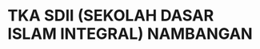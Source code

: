 # TKA SDII (SEKOLAH DASAR ISLAM INTEGRAL) NAMBANGAN
<html lang="id">
<head>
    <meta charset="UTF-8">
    <meta name="viewport" content="width=device-width, initial-scale=1.0">
    <title>Aplikasi Latihan Perkalian</title>
    <style>
        @import url('https://fonts.googleapis.com/css2?family=Poppins:wght@400;600&display=swap');

        :root {
            --primary-color: #4CAF50;
            --secondary-color: #8BC34A;
            --bg-color: #F8F9FA;
            --text-color: #333;
            --correct-color: #4CAF50;
            --incorrect-color: #F44336;
            --dark-blue: #2196F3;
        }

        body {
            font-family: 'Poppins', sans-serif;
            background-color: var(--bg-color);
            color: var(--text-color);
            display: flex;
            justify-content: center;
            align-items: center;
            min-height: 100vh;
            margin: 0;
            padding: 20px;
        }

        .container {
            background-color: #fff;
            padding: 40px;
            border-radius: 20px;
            box-shadow: 0 10px 30px rgba(0, 0, 0, 0.1);
            text-align: center;
            width: 100%;
            max-width: 500px;
            box-sizing: border-box;
            transition: all 0.5s ease-in-out;
        }

        h1 {
            color: var(--primary-color);
            margin-bottom: 30px;
            font-size: 2.2em;
        }
        
        h2 {
            color: var(--dark-blue);
            margin-top: 0;
        }

        .input-group {
            margin-bottom: 20px;
            text-align: left;
        }
        
        .input-group label {
            display: block;
            margin-bottom: 5px;
            font-weight: 600;
        }

        .input-group input, #jawaban {
            width: 100%;
            padding: 12px;
            font-size: 1em;
            border: 2px solid #ddd;
            border-radius: 8px;
            box-sizing: border-box;
            transition: border-color 0.3s ease;
        }

        .input-group input:focus, #jawaban:focus {
            outline: none;
            border-color: var(--primary-color);
            box-shadow: 0 0 5px rgba(76, 175, 80, 0.3);
        }

        #soal-container {
            font-size: 3em;
            font-weight: 600;
            margin-bottom: 20px;
            color: var(--text-color);
        }

        button {
            background-color: var(--primary-color);
            color: white;
            padding: 15px 30px;
            border: none;
            border-radius: 10px;
            font-size: 1.2em;
            font-weight: 600;
            cursor: pointer;
            transition: background-color 0.3s ease, transform 0.1s ease;
        }

        button:hover {
            background-color: var(--secondary-color);
        }

        button:active {
            transform: scale(0.98);
        }

        #feedback {
            font-size: 1.5em;
            margin-top: 20px;
            font-weight: 600;
        }
        
        #skor {
            font-size: 1.2em;
            margin-top: 20px;
            font-weight: 400;
            color: #777;
        }
        
        #hasil-akhir-container {
            display: none;
            text-align: left;
        }
        
        #hasil-akhir-container h2 {
            text-align: center;
        }
        
        #final-score {
            font-size: 4em;
            font-weight: 700;
            color: var(--dark-blue);
            text-align: center;
            margin-top: 20px;
        }
        
        .btn-ulang {
            background-color: #F44336;
            margin-top: 30px;
        }

        .btn-ulang:hover {
            background-color: #e53935;
        }

        #error-message {
            color: var(--incorrect-color);
            margin-bottom: 10px;
            display: none;
        }

        @media (max-width: 600px) {
            .container {
                padding: 20px;
            }
            h1 {
                font-size: 1.8em;
            }
            #soal-container {
                font-size: 2.5em;
            }
        }
    </style>
</head>
<body>

<div class="container">
    <div id="login-page">
        <h1>Selamat Datang! 👋</h1>
        <p>Silakan isi data diri untuk memulai latihan perkalian.</p>
        <div class="input-group">
            <label for="nama">Nama Lengkap</label>
            <input type="text" id="nama" placeholder="Contoh: Budi Santoso" required>
        </div>
        <div class="input-group">
            <label for="kelas">Kelas</label>
            <input type="text" id="kelas" placeholder="Contoh: 3A" required>
        </div>
        <div class="input-group">
            <label for="sekolah">Sekolah</label>
            <input type="text" id="sekolah" placeholder="Contoh: SD Harapan Bangsa" required>
        </div>
        <p id="error-message">Mohon isi semua data!</p>
        <button onclick="mulaiKuis()">Mulai Latihan</button>
    </div>

    <div id="quiz-page" style="display: none;">
        <h1>Ayo Mulai!</h1>
        <div id="soal-container"></div>
        <input type="number" id="jawaban" placeholder="Masukkan jawaban" autofocus>
        <button onclick="cekJawaban()">Periksa</button>
        <div id="feedback"></div>
        <div id="skor"></div>
    </div>
    
    <div id="hasil-akhir-container" style="display: none;">
        <h1>🎉 Hebat!</h1>
        <h2 style="text-align: center;">PERKALIAN</h2>
        <div id="info-murid" style="text-align:left; margin-bottom: 20px;"></div>
        <p>Nilai akhir yang kamu peroleh adalah:</p>
        <div id="final-score"></div>
        <p id="pesan-motivasi" style="font-weight:600;"></p>
        <p id="total-waktu" style="text-align:center; font-weight:600; color: #777;"></p>
        <button class="btn-ulang" onclick="resetGame()">Kembali ke Halaman Utama</button>
    </div>
</div>

<script>
    // Data user
    let userData = {};

    // Data soal dan skor
    let soalList = [];
    let randomSoalList = [];
    let currentQuestionIndex = 0;
    let score = 0;
    const totalQuestions = 20; // Diubah menjadi 20
    let startTime; // Tambahkan variabel untuk waktu awal

    // Elemen DOM
    const loginPage = document.getElementById('login-page');
    const quizPage = document.getElementById('quiz-page');
    const hasilAkhirPage = document.getElementById('hasil-akhir-container');
    const namaInput = document.getElementById('nama');
    const kelasInput = document.getElementById('kelas');
    const sekolahInput = document.getElementById('sekolah');
    const errorMessage = document.getElementById('error-message');
    const soalContainer = document.getElementById('soal-container');
    const jawabanInput = document.getElementById('jawaban');
    const feedbackDiv = document.getElementById('feedback');
    const skorDiv = document.getElementById('skor');
    const infoMuridDiv = document.getElementById('info-murid');
    const finalScoreDiv = document.getElementById('final-score');
    const pesanMotivasiDiv = document.getElementById('pesan-motivasi');
    const totalWaktuElement = document.getElementById('total-waktu'); // Elemen untuk menampilkan waktu

    // Fungsi untuk menghasilkan semua soal perkalian 1-10
    function generateSoal() {
        soalList = [];
        for (let i = 1; i <= 10; i++) {
            for (let j = 1; j <= 10; j++) {
                soalList.push([i, j]);
            }
        }
    }

    // Fungsi untuk mengacak urutan soal
    function acakSoal() {
        for (let i = soalList.length - 1; i > 0; i--) {
            const j = Math.floor(Math.random() * (i + 1));
            [soalList[i], soalList[j]] = [soalList[j], soalList[i]];
        }
    }

    // Fungsi untuk memulai kuis setelah login
    function mulaiKuis() {
        const nama = namaInput.value.trim();
        const kelas = kelasInput.value.trim();
        const sekolah = sekolahInput.value.trim();

        if (nama === '' || kelas === '' || sekolah === '') {
            errorMessage.style.display = 'block';
            return;
        }

        userData = { nama, kelas, sekolah };
        errorMessage.style.display = 'none';

        // Pindah ke halaman kuis
        loginPage.style.display = 'none';
        quizPage.style.display = 'block';

        // Mulai timer
        startTime = new Date().getTime();

        // Siapkan soal
        generateSoal();
        acakSoal();
        randomSoalList = soalList.slice(0, totalQuestions); // Ambil 20 soal acak
        tampilkanSoal();
    }

    // Fungsi untuk menampilkan soal
    function tampilkanSoal() {
        if (currentQuestionIndex < totalQuestions) {
            const soal = randomSoalList[currentQuestionIndex];
            soalContainer.innerHTML = `${soal[0]} &times; ${soal[1]}`;
            jawabanInput.value = '';
            feedbackDiv.textContent = '';
            jawabanInput.focus();
        } else {
            tampilkanHasilAkhir();
        }
        updateSkor();
    }

    // Fungsi untuk memeriksa jawaban
    function cekJawaban() {
        const soal = randomSoalList[currentQuestionIndex];
        const jawabanBenar = soal[0] * soal[1];
        const jawabanMurid = parseInt(jawabanInput.value);

        if (isNaN(jawabanMurid)) {
            feedbackDiv.textContent = 'Masukkan angka!';
            feedbackDiv.style.color = '#FFA500';
            return;
        }

        if (jawabanMurid === jawabanBenar) {
            score++;
            feedbackDiv.textContent = '👍 Benar sekali!';
            feedbackDiv.style.color = 'var(--correct-color)';
        } else {
            feedbackDiv.textContent = `❌ Salah. Jawaban yang benar adalah ${jawabanBenar}.`;
            feedbackDiv.style.color = 'var(--incorrect-color)';
        }

        currentQuestionIndex++;
        
        setTimeout(() => {
            tampilkanSoal();
        }, 1500); // Tunggu 1.5 detik sebelum pindah soal
    }

    // Fungsi untuk memperbarui tampilan skor
    function updateSkor() {
        skorDiv.textContent = `Soal ${currentQuestionIndex + 1} dari ${totalQuestions}`;
        if (currentQuestionIndex >= totalQuestions) {
            skorDiv.textContent = `Soal Selesai.`;
        }
    }

    // Fungsi untuk menampilkan hasil akhir
    function tampilkanHasilAkhir() {
        // Hentikan timer dan hitung total waktu
        const endTime = new Date().getTime();
        const totalTimeInSeconds = (endTime - startTime) / 1000;
        const minutes = Math.floor(totalTimeInSeconds / 60);
        const seconds = Math.floor(totalTimeInSeconds % 60);

        const nilaiAkhir = score * 5; // Diubah dari 10 menjadi 5
        let pesanMotivasi = "";

        if (nilaiAkhir === 100) {
            pesanMotivasi = "Sempurna! Kamu sangat luar biasa!";
        } else if (nilaiAkhir >= 80) {
            pesanMotivasi = "Hebat! Pertahankan prestasimu!";
        } else if (nilaiAkhir >= 60) {
            pesanMotivasi = "Bagus! Teruslah berlatih untuk hasil yang lebih baik.";
        } else {
            pesanMotivasi = "Jangan menyerah! Latihan rutin akan membuatmu lebih baik.";
        }

        infoMuridDiv.innerHTML = `
            <p><strong>Nama:</strong> ${userData.nama}</p>
            <p><strong>Kelas:</strong> ${userData.kelas}</p>
            <p><strong>Sekolah:</strong> ${userData.sekolah}</p>
        `;
        finalScoreDiv.textContent = nilaiAkhir;
        pesanMotivasiDiv.textContent = pesanMotivasi;
        totalWaktuElement.textContent = `Waktu yang dihabiskan: ${minutes} menit ${seconds} detik`;
        
        quizPage.style.display = 'none';
        hasilAkhirPage.style.display = 'block';
    }

    // Fungsi untuk mereset permainan
    function resetGame() {
        currentQuestionIndex = 0;
        score = 0;
        jawabanInput.value = '';
        namaInput.value = '';
        kelasInput.value = '';
        sekolahInput.value = '';
        
        loginPage.style.display = 'block';
        quizPage.style.display = 'none';
        hasilAkhirPage.style.display = 'none';
    }

    // Event listener untuk tombol Enter
    jawabanInput.addEventListener('keypress', function(event) {
        if (event.key === 'Enter') {
            cekJawaban();
        }
    });
</script>

</body>
</html>
